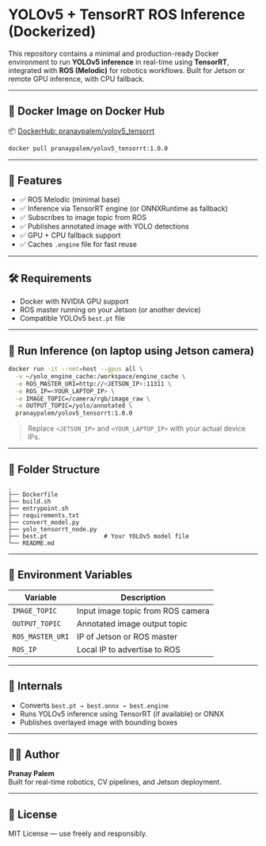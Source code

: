 # YOLOv5 + TensorRT ROS Inference (Dockerized)

This repository contains a minimal and production-ready Docker environment to run **YOLOv5 inference** in real-time using **TensorRT**, integrated with **ROS (Melodic)** for robotics workflows. Built for Jetson or remote GPU inference, with CPU fallback.

---

## 🚀 Docker Image on Docker Hub

📦 [DockerHub: pranaypalem/yolov5_tensorrt](https://hub.docker.com/r/pranaypalem/yolov5_tensorrt)

```bash
docker pull pranaypalem/yolov5_tensorrt:1.0.0
```

---

## 🔧 Features

- ✅ ROS Melodic (minimal base)
- ✅ Inference via TensorRT engine (or ONNXRuntime as fallback)
- ✅ Subscribes to image topic from ROS
- ✅ Publishes annotated image with YOLO detections
- ✅ GPU + CPU fallback support
- ✅ Caches `.engine` file for fast reuse

---

## 🛠️ Requirements

- Docker with NVIDIA GPU support
- ROS master running on your Jetson (or another device)
- Compatible YOLOv5 `best.pt` file

---

## 🧪 Run Inference (on laptop using Jetson camera)

```bash
docker run -it --net=host --gpus all \
  -v ~/yolo_engine_cache:/workspace/engine_cache \
  -e ROS_MASTER_URI=http://<JETSON_IP>:11311 \
  -e ROS_IP=<YOUR_LAPTOP_IP> \
  -e IMAGE_TOPIC=/camera/rgb/image_raw \
  -e OUTPUT_TOPIC=/yolo/annotated \
  pranaypalem/yolov5_tensorrt:1.0.0
```

> Replace `<JETSON_IP>` and `<YOUR_LAPTOP_IP>` with your actual device IPs.

---

## 📁 Folder Structure

```
.
├── Dockerfile
├── build.sh
├── entrypoint.sh
├── requirements.txt
├── convert_model.py
├── yolo_tensorrt_node.py
├── best.pt                # Your YOLOv5 model file
└── README.md
```

---

## 📂 Environment Variables

| Variable        | Description                          |
|------------------|--------------------------------------|
| `IMAGE_TOPIC`    | Input image topic from ROS camera    |
| `OUTPUT_TOPIC`   | Annotated image output topic         |
| `ROS_MASTER_URI` | IP of Jetson or ROS master           |
| `ROS_IP`         | Local IP to advertise to ROS         |

---

## 🧠 Internals

- Converts `best.pt → best.onnx → best.engine`
- Runs YOLOv5 inference using TensorRT (if available) or ONNX
- Publishes overlayed image with bounding boxes

---

## 🧑‍💻 Author

**Pranay Palem**  
Built for real-time robotics, CV pipelines, and Jetson deployment.

---

## 📜 License

MIT License — use freely and responsibly.

